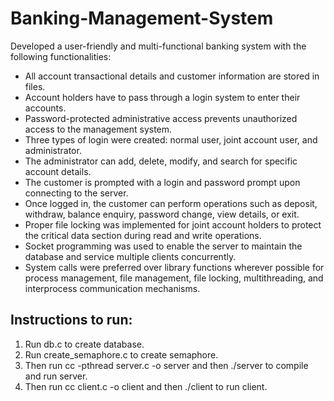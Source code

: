 # Banking-Management-System
Developed a user-friendly and multi-functional banking system with the following functionalities:

* All account transactional details and customer information are stored in files.
* Account holders have to pass through a login system to enter their accounts.
* Password-protected administrative access prevents unauthorized access to the management system.
* Three types of login were created: normal user, joint account user, and administrator.
* The administrator can add, delete, modify, and search for specific account details.
* The customer is prompted with a login and password prompt upon connecting to the server.
* Once logged in, the customer can perform operations such as deposit, withdraw, balance enquiry, password change, view details, or exit.
* Proper file locking was implemented for joint account holders to protect the critical data section during read and write operations.
* Socket programming was used to enable the server to maintain the database and service multiple clients concurrently.
* System calls were preferred over library functions wherever possible for process management, file management, file locking, multithreading, and interprocess communication mechanisms.

## Instructions to run:
1. Run db.c to create database.
2. Run create_semaphore.c to create semaphore.
2. Then run cc -pthread server.c -o server and then ./server to compile and run server.
3. Then run cc client.c -o client and then ./client to run client. 
